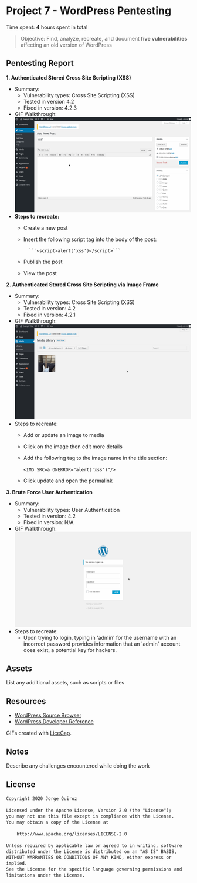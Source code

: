 # Project 7 - WordPress Pentesting

Time spent: **4** hours spent in total

> Objective: Find, analyze, recreate, and document **five vulnerabilities** affecting an old version of WordPress

## Pentesting Report

**1. Authenticated Stored Cross Site Scripting (XSS)**
  - Summary: 
    - Vulnerability types: Cross Site Scripting (XSS)
    - Tested in version 4.2
    - Fixed in version: 4.2.3
  - GIF Walkthrough:
  ![](./xss1.gif)
  - **Steps to recreate:** 
	- Create a new post
	- Insert the following script tag into the body of the post:

    		```<script>alert('xss')</script>```

	- Publish the post
	- View the post

**2. Authenticated Stored Cross Site Scripting via Image Frame**
  - Summary: 
    - Vulnerability types: Cross Site Scripting (XSS)
    - Tested in version: 4.2
    - Fixed in version: 4.2.1
  - GIF Walkthrough:
  ![](./xss2.gif)
  - Steps to recreate:
	- Add or update an image to media
	- Click on the image then edit more details
	- Add the following tag to the image name in the title section:
	
		```<IMG SRC=a ONERROR="alert('xss')"/>```
	
	- Click update and open the permalink

**3. Brute Force User Authentication**
  - Summary: 
    - Vulnerability types: User Authentication
    - Tested in version: 4.2
    - Fixed in version: N/A
  - GIF Walkthrough:
  ![](./auth.gif)
  - Steps to recreate:
	- Upon trying to login, typing in 'admin' for the username with an incorrect password provides information that an 'admin' account does exist, a potential key for hackers.


## Assets

List any additional assets, such as scripts or files

## Resources

- [WordPress Source Browser](https://core.trac.wordpress.org/browser/)
- [WordPress Developer Reference](https://developer.wordpress.org/reference/)

GIFs created with [LiceCap](http://www.cockos.com/licecap/).

## Notes

Describe any challenges encountered while doing the work

## License

    Copyright 2020 Jorge Quiroz

    Licensed under the Apache License, Version 2.0 (the "License");
    you may not use this file except in compliance with the License.
    You may obtain a copy of the License at

        http://www.apache.org/licenses/LICENSE-2.0

    Unless required by applicable law or agreed to in writing, software
    distributed under the License is distributed on an "AS IS" BASIS,
    WITHOUT WARRANTIES OR CONDITIONS OF ANY KIND, either express or implied.
    See the License for the specific language governing permissions and
    limitations under the License.
